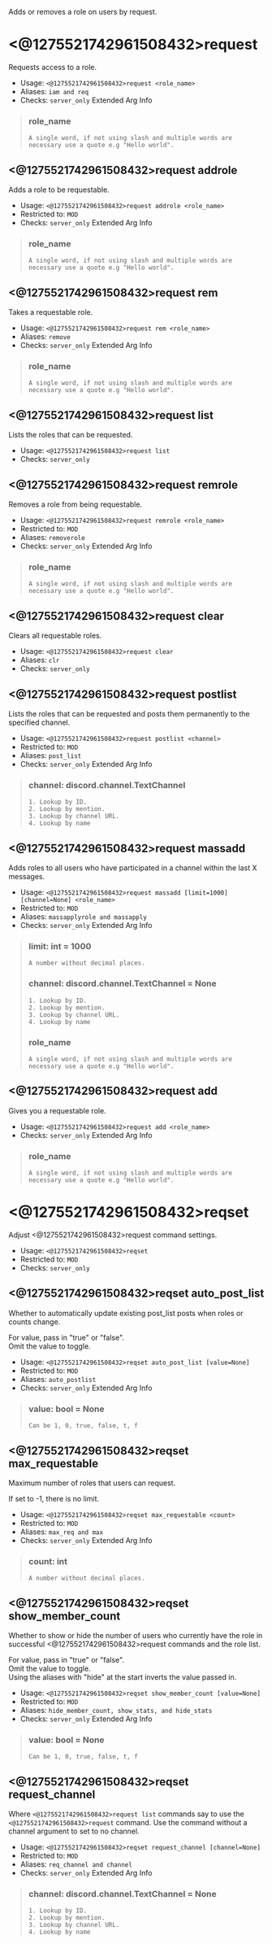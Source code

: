 Adds or removes a role on users by request.

# <@1275521742961508432>request
Requests access to a role.<br/>
 - Usage: `<@1275521742961508432>request <role_name>`
 - Aliases: `iam and req`
 - Checks: `server_only`
Extended Arg Info
> ### role_name
> ```
> A single word, if not using slash and multiple words are necessary use a quote e.g "Hello world".
> ```
## <@1275521742961508432>request addrole
Adds a role to be requestable.<br/>
 - Usage: `<@1275521742961508432>request addrole <role_name>`
 - Restricted to: `MOD`
 - Checks: `server_only`
Extended Arg Info
> ### role_name
> ```
> A single word, if not using slash and multiple words are necessary use a quote e.g "Hello world".
> ```
## <@1275521742961508432>request rem
Takes a requestable role.<br/>
 - Usage: `<@1275521742961508432>request rem <role_name>`
 - Aliases: `remove`
 - Checks: `server_only`
Extended Arg Info
> ### role_name
> ```
> A single word, if not using slash and multiple words are necessary use a quote e.g "Hello world".
> ```
## <@1275521742961508432>request list
Lists the roles that can be requested.<br/>
 - Usage: `<@1275521742961508432>request list`
 - Checks: `server_only`
## <@1275521742961508432>request remrole
Removes a role from being requestable.<br/>
 - Usage: `<@1275521742961508432>request remrole <role_name>`
 - Restricted to: `MOD`
 - Aliases: `removerole`
 - Checks: `server_only`
Extended Arg Info
> ### role_name
> ```
> A single word, if not using slash and multiple words are necessary use a quote e.g "Hello world".
> ```
## <@1275521742961508432>request clear
Clears all requestable roles.<br/>
 - Usage: `<@1275521742961508432>request clear`
 - Aliases: `clr`
 - Checks: `server_only`
## <@1275521742961508432>request postlist
Lists the roles that can be requested and posts them permanently to the specified channel.<br/>
 - Usage: `<@1275521742961508432>request postlist <channel>`
 - Restricted to: `MOD`
 - Aliases: `post_list`
 - Checks: `server_only`
Extended Arg Info
> ### channel: discord.channel.TextChannel
> 
> 
>     1. Lookup by ID.
>     2. Lookup by mention.
>     3. Lookup by channel URL.
>     4. Lookup by name
> 
>     
## <@1275521742961508432>request massadd
Adds roles to all users who have participated in a channel within the last X messages.<br/>
 - Usage: `<@1275521742961508432>request massadd [limit=1000] [channel=None] <role_name>`
 - Restricted to: `MOD`
 - Aliases: `massapplyrole and massapply`
 - Checks: `server_only`
Extended Arg Info
> ### limit: int = 1000
> ```
> A number without decimal places.
> ```
> ### channel: discord.channel.TextChannel = None
> 
> 
>     1. Lookup by ID.
>     2. Lookup by mention.
>     3. Lookup by channel URL.
>     4. Lookup by name
> 
>     
> ### role_name
> ```
> A single word, if not using slash and multiple words are necessary use a quote e.g "Hello world".
> ```
## <@1275521742961508432>request add
Gives you a requestable role.<br/>
 - Usage: `<@1275521742961508432>request add <role_name>`
 - Checks: `server_only`
Extended Arg Info
> ### role_name
> ```
> A single word, if not using slash and multiple words are necessary use a quote e.g "Hello world".
> ```
# <@1275521742961508432>reqset
Adjust <@1275521742961508432>request command settings.<br/>
 - Usage: `<@1275521742961508432>reqset`
 - Restricted to: `MOD`
 - Checks: `server_only`
## <@1275521742961508432>reqset auto_post_list
Whether to automatically update existing post_list posts when roles or counts change.<br/>

For value, pass in "true" or "false".<br/>
Omit the value to toggle.<br/>
 - Usage: `<@1275521742961508432>reqset auto_post_list [value=None]`
 - Restricted to: `MOD`
 - Aliases: `auto_postlist`
 - Checks: `server_only`
Extended Arg Info
> ### value: bool = None
> ```
> Can be 1, 0, true, false, t, f
> ```
## <@1275521742961508432>reqset max_requestable
Maximum number of roles that users can request.<br/>

If set to -1, there is no limit.<br/>
 - Usage: `<@1275521742961508432>reqset max_requestable <count>`
 - Restricted to: `MOD`
 - Aliases: `max_req and max`
 - Checks: `server_only`
Extended Arg Info
> ### count: int
> ```
> A number without decimal places.
> ```
## <@1275521742961508432>reqset show_member_count
Whether to show or hide the number of users who currently have the role in successful <@1275521742961508432>request commands and the role list.<br/>

For value, pass in "true" or "false".<br/>
Omit the value to toggle.<br/>
Using the aliases with "hide" at the start inverts the value passed in.<br/>
 - Usage: `<@1275521742961508432>reqset show_member_count [value=None]`
 - Restricted to: `MOD`
 - Aliases: `hide_member_count, show_stats, and hide_stats`
 - Checks: `server_only`
Extended Arg Info
> ### value: bool = None
> ```
> Can be 1, 0, true, false, t, f
> ```
## <@1275521742961508432>reqset request_channel
Where `<@1275521742961508432>request list` commands say to use the `<@1275521742961508432>request` command. Use the command without a channel argument to set to no channel.<br/>
 - Usage: `<@1275521742961508432>reqset request_channel [channel=None]`
 - Restricted to: `MOD`
 - Aliases: `req_channel and channel`
 - Checks: `server_only`
Extended Arg Info
> ### channel: discord.channel.TextChannel = None
> 
> 
>     1. Lookup by ID.
>     2. Lookup by mention.
>     3. Lookup by channel URL.
>     4. Lookup by name
> 
>     
